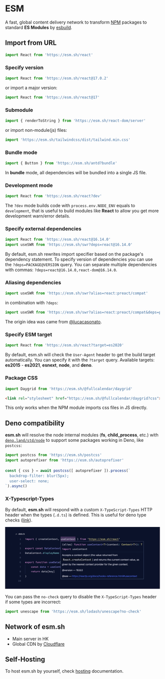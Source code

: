 # ESM

A fast, global content delivery network to transform [NPM](http://npmjs.org/) packages to standard **ES Modules** by [esbuild](https://github.com/evanw/esbuild).

## Import from URL

```javascript
import React from 'https://esm.sh/react'
```

### Specify version

```javascript
import React from 'https://esm.sh/react@17.0.2'
```

or import a major version:

```javascript
import React from 'https://esm.sh/react@17'
```

### Submodule

```javascript
import { renderToString } from 'https://esm.sh/react-dom/server'
```

or import non-module(js) files:

```javascript
import 'https://esm.sh/tailwindcss/dist/tailwind.min.css'
```

### Bundle mode

```javascript
import { Button } from 'https://esm.sh/antd?bundle'
```

In **bundle** mode, all dependencies will be bundled into a single JS file.

### Development mode

```javascript
import React from 'https://esm.sh/react?dev'
```

The `?dev` mode builds code with `process.env.NODE_ENV` equals to `development`, that is useful to build modules like **React** to allow you get more development warn/error details.

### Specify external dependencies

```javascript
import React from 'https://esm.sh/react@16.14.0'
import useSWR from 'https://esm.sh/swr?deps=react@16.14.0'
```

By default, esm.sh rewrites import specifier based on the package's dependency statement. To specify version of dependencies you can use the `?deps=PACKAGE@VERSION` query. You can separate multiple dependencies with commas: `?deps=react@16.14.0,react-dom@16.14.0`.

### Aliasing dependencies

```javascript
import useSWR from 'https://esm.sh/swr?alias=react:preact/compat'
```

in combination with `?deps`:

```javascript
import useSWR from 'https://esm.sh/swr?alias=react:preact/compat&deps=preact@10.5.14'
```

The origin idea was came from [@lucacasonato](https://github.com/lucacasonato).

### Specify ESM target

```javascript
import React from 'https://esm.sh/react?target=es2020'
```

By default, esm.sh will check the `User-Agent` header to get the build target automatically. You can specify it with the `?target` query. Available targets: **es2015** - **es2021**, **esnext**, **node**, and **deno**.

### Package CSS

```javascript
import Daygrid from 'https://esm.sh/@fullcalendar/daygrid'
```

```html
<link rel="stylesheet" href="https://esm.sh/@fullcalendar/daygrid?css">
```

This only works when the NPM module imports css files in JS directly.

## Deno compatibility

**esm.sh** will resolve the node internal modules (**fs**, **child_process**, etc.) with [`deno.land/std/node`](https://deno.land/std/node) to support some packages working in Deno, like `postcss`:

```javascript
import postcss from 'https://esm.sh/postcss'
import autoprefixer from 'https://esm.sh/autoprefixer'

const { css } = await postcss([ autoprefixer ]).process(`
  backdrop-filter: blur(5px);
  user-select: none;
`).async()
```

### X-Typescript-Types

By default, **esm.sh** will respond with a custom `X-TypeScript-Types` HTTP header when the types (`.d.ts`) is defined. This is useful for deno type checks ([link](https://deno.land/manual/typescript/types#using-x-typescript-types-header)).

![figure #1](./server/embed/assets/sceenshot-deno-types.png)

You can pass the `no-check` query to disable the `X-TypeScript-Types` header if some types are incorrect:

```javascript
import unescape from 'https://esm.sh/lodash/unescape?no-check'
```

## Network of esm.sh

- Main server in HK
- Global CDN by [Cloudflare](https://cloudflare.com)

## Self-Hosting

To host esm.sh by yourself, check [hosting](./HOSTING.md) documentation.
